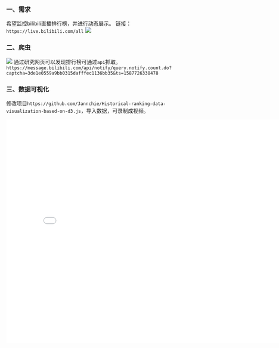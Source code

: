 ### 一、需求
希望监控bilibili直播排行榜，并进行动态展示。
链接：`https://live.bilibili.com/all`
![](http://imgs.bizha.top//5aed09c69f8252019d1b28eb24edc684)

### 二、爬虫
![](http://imgs.bizha.top//cf19307d0c0d71aa8eef5850a9719e90)
通过研究网页可以发现排行榜可通过`api`抓取。`https://message.bilibili.com/api/notify/query.notify.count.do?captcha=3de1e0559a9bb0315dafffec1136bb35&ts=1587726338478`

### 三、数据可视化
修改项目`https://github.com/Jannchie/Historical-ranking-data-visualization-based-on-d3.js`，导入数据，可录制成视频。
<iframe src="//player.bilibili.com/player.html?aid=34851774&bvid=BV1Qb411N7ZB&cid=61051446&page=1" scrolling="no" border="0" frameborder="no" framespacing="0" allowfullscreen="true" width=800 height=600 > </iframe>